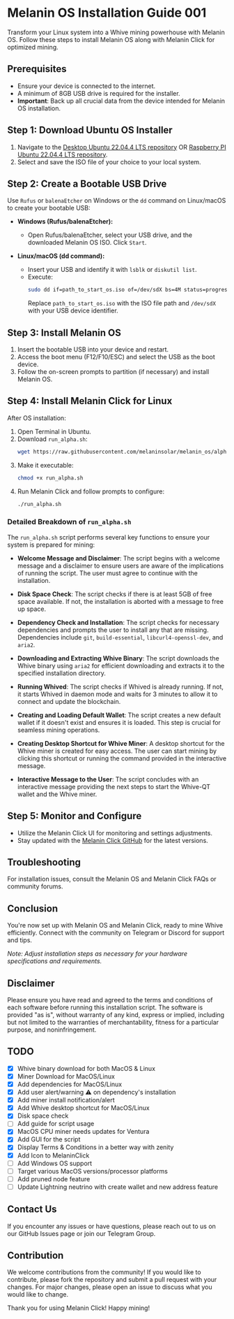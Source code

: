 # Melanin OS Installation Guide 001

Transform your Linux system into a Whive mining powerhouse with Melanin OS. Follow these steps to install Melanin OS along with Melanin Click for optimized mining.

## Prerequisites

- Ensure your device is connected to the internet.
- A minimum of 8GB USB drive is required for the installer.
- **Important**: Back up all crucial data from the device intended for Melanin OS installation.

## Step 1: Download Ubuntu OS Installer

1. Navigate to the [Desktop Ubuntu 22.04.4 LTS repository](https://ubuntu.com/download/desktop/thank-you?version=22.04.4&architecture=amd64) OR [Raspberry PI Ubuntu 22.04.4 LTS repository](https://ubuntu.com/download/raspberry-pi/thank-you?version=22.04.4&architecture=desktop-arm64+raspi).
2. Select and save the ISO file of your choice to your local system.

## Step 2: Create a Bootable USB Drive

Use `Rufus` or `balenaEtcher` on Windows or the `dd` command on Linux/macOS to create your bootable USB:

- **Windows (Rufus/balenaEtcher):**
  - Open Rufus/balenaEtcher, select your USB drive, and the downloaded Melanin OS ISO. Click `Start`.

- **Linux/macOS (dd command):**
  - Insert your USB and identify it with `lsblk` or `diskutil list`.
  - Execute:
    ```bash
    sudo dd if=path_to_start_os.iso of=/dev/sdX bs=4M status=progress
    ```
    Replace `path_to_start_os.iso` with the ISO file path and `/dev/sdX` with your USB device identifier.

## Step 3: Install Melanin OS

1. Insert the bootable USB into your device and restart.
2. Access the boot menu (F12/F10/ESC) and select the USB as the boot device.
3. Follow the on-screen prompts to partition (if necessary) and install Melanin OS.

## Step 4: Install Melanin Click for Linux

After OS installation:

1. Open Terminal in Ubuntu.
2. Download `run_alpha.sh`:
    ```bash
    wget https://raw.githubusercontent.com/melaninsolar/melanin_os/alpha/run_alpha.sh
    ```
3. Make it executable:
    ```bash
    chmod +x run_alpha.sh
    ```
4. Run Melanin Click and follow prompts to configure:
    ```bash
    ./run_alpha.sh
    ```

### Detailed Breakdown of `run_alpha.sh`

The `run_alpha.sh` script performs several key functions to ensure your system is prepared for mining:

- **Welcome Message and Disclaimer**: The script begins with a welcome message and a disclaimer to ensure users are aware of the implications of running the script. The user must agree to continue with the installation.

- **Disk Space Check**: The script checks if there is at least 5GB of free space available. If not, the installation is aborted with a message to free up space.

- **Dependency Check and Installation**: The script checks for necessary dependencies and prompts the user to install any that are missing. Dependencies include `git`, `build-essential`, `libcurl4-openssl-dev`, and `aria2`.

- **Downloading and Extracting Whive Binary**: The script downloads the Whive binary using `aria2` for efficient downloading and extracts it to the specified installation directory.

- **Running Whived**: The script checks if Whived is already running. If not, it starts Whived in daemon mode and waits for 3 minutes to allow it to connect and update the blockchain.

- **Creating and Loading Default Wallet**: The script creates a new default wallet if it doesn't exist and ensures it is loaded. This step is crucial for seamless mining operations.

- **Creating Desktop Shortcut for Whive Miner**: A desktop shortcut for the Whive miner is created for easy access. The user can start mining by clicking this shortcut or running the command provided in the interactive message.

- **Interactive Message to the User**: The script concludes with an interactive message providing the next steps to start the Whive-QT wallet and the Whive miner.

## Step 5: Monitor and Configure

- Utilize the Melanin Click UI for monitoring and settings adjustments.
- Stay updated with the [Melanin Click GitHub](https://github.com/melaninsolar/melanin_click) for the latest versions.

## Troubleshooting

For installation issues, consult the Melanin OS and Melanin Click FAQs or community forums.

## Conclusion

You're now set up with Melanin OS and Melanin Click, ready to mine Whive efficiently. Connect with the community on Telegram or Discord for support and tips.

*Note: Adjust installation steps as necessary for your hardware specifications and requirements.*

## Disclaimer

Please ensure you have read and agreed to the terms and conditions of each software before running this installation script. The software is provided "as is", without warranty of any kind, express or implied, including but not limited to the warranties of merchantability, fitness for a particular purpose, and noninfringement.

## TODO
- [x] Whive binary download for both MacOS & Linux
- [x] Miner Download for MacOS/Linux
- [x] Add dependencies for MacOS/Linux
- [x] Add user alert/warning ⚠️ on dependency's installation
- [x] Add miner install notification/alert
- [x] Add Whive desktop shortcut for MacOS/Linux
- [x] Disk space check
- [ ] Add guide for script usage
- [x] MacOS CPU miner needs updates for Ventura
- [x] Add GUI for the script
- [x] Display Terms & Conditions in a better way with zenity
- [x] Add Icon to MelaninClick
- [ ] Add Windows OS support
- [ ] Target various MacOS versions/processor platforms
- [ ] Add pruned node feature
- [ ] Update Lightning neutrino with create wallet and new address feature

## Contact Us

If you encounter any issues or have questions, please reach out to us on our GitHub Issues page or join our Telegram Group.

## Contribution

We welcome contributions from the community! If you would like to contribute, please fork the repository and submit a pull request with your changes. For major changes, please open an issue to discuss what you would like to change.

Thank you for using Melanin Click! Happy mining!
